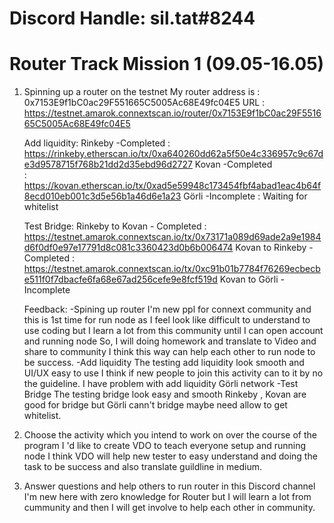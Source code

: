 # Discord Handle: sil.tat#8244

# Router Track Mission 1 (09.05-16.05)

1. Spinning up a router on the testnet
    My router address is : 0x7153E9f1bC0ac29F551665C5005Ac68E49fc04E5
    URL : https://testnet.amarok.connextscan.io/router/0x7153E9f1bC0ac29F551665C5005Ac68E49fc04E5

    Add liquidity:
        Rinkeby -Completed 
            : https://rinkeby.etherscan.io/tx/0xa640260dd62a5f50e4c336957c9c67de3d9578715f768b21dd2d35ebd96d2727
        Kovan -Completed   
            : https://kovan.etherscan.io/tx/0xad5e59948c173454fbf4abad1eac4b64f8ecd010eb001c3d5e56b1a46d6e1a23
        Görli -Incomplete 
            : Waiting for whitelist
    
    Test Bridge:
        Rinkeby to Kovan - Completed
            : https://testnet.amarok.connextscan.io/tx/0x73171a089d69ade2a9e1984d6f0df0e97e17791d8c081c3360423d0b6b006474
        Kovan to Rinkeby - Completed
            : https://testnet.amarok.connextscan.io/tx/0xc91b01b7784f76269ecbecbe511f0f7dbacfe6fa68e67ad256cefe9e8fcf519d
        Kovan to Görli - Incomplete
    
    Feedback:
    -Spining up router
        I'm new ppl for connext community and this is 1st time for run node as I feel look like difficult to understand to use coding but I learn a lot from this community until I can open account and running node So, I will doing homework and translate to Video and share to community I think this way can help each other to run node to be success. 
    -Add liquidity
        The testing add liquidity look smooth and UI/UX easy to use I think if new people to join this activity can to it by no the guideline. 
        I have problem with add liquidity Görli network
    -Test Bridge
        The testing bridge look easy and smooth Rinkeby , Kovan are good for bridge but Görli cann't bridge maybe need allow to get whitelist.

2. Choose the activity which you intend to work on over the course of the program
    I 'd like to create VDO to teach everyone setup and running node I think VDO will help new tester to easy understand and doing the task to be success and also translate guildline in medium.

3. Answer questions and help others to run router in this Discord channel
    I'm new here with zero knowledge for Router but I will learn a lot from cummunity and then I will get involve to help each other in community.

